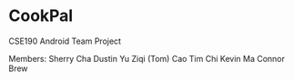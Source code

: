 CookPal
=======

CSE190 Android Team Project

Members: 
Sherry Cha
Dustin Yu
Ziqi (Tom) Cao
Tim Chi
Kevin Ma
Connor Brew
